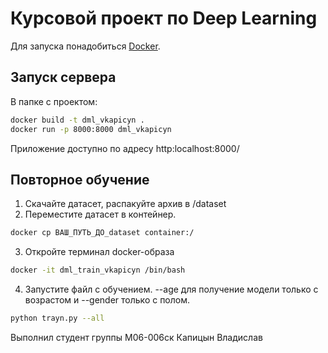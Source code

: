 # Курсовой проект по Deep Learning 

Для запуска понадобиться [Docker](https://docker.com.).

## Запуск сервера
В папке с проектом: 
```sh
docker build -t dml_vkapicyn .
docker run -p 8000:8000 dml_vkapicyn
```
Приложение доступно по адресу http:localhost:8000/

## Повторное обучение

1. Скачайте датасет, распакуйте архив в /dataset
2. Переместите датасет в контейнер.
```sh
docker cp ВАШ_ПУТЬ_ДО_dataset container:/
```
3. Откройте терминал docker-образа
```sh
docker -it dml_train_vkapicyn /bin/bash
```
4. Запустите файл с обучением. --age для получение модели только с возрастом и --gender только с полом.
```sh
python trayn.py --all
```

Выполнил студент группы М06-006ск
Капицын Владислав